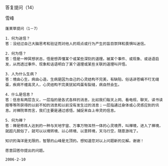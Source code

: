 答复提问（14） 

雪峰


    蓬莱草提问（1－7）

    1．何为迷信？
    答：没经过自己大脑思考和验证而对他人的观点或行为产生的盲目崇拜和畏惧叫迷信。

    2．何为悟？
    答：悟是一种冥想状态，悟是想弄懂某个或某些深刻的道理。被某个事件、或现象、或话语启发，从而透过事件、现象和话语明白了某个道理或某些关联的道理叫开悟。

    3．人为什么生病？
    答：境由心生，病由心造，生病是因为自己的心灵结构不完美，有缺陷，俗话讲苍蝇不叮无缝蛋，疾病不缠高灵人，心灵结构不完美犹如鸡蛋有裂缝，病自然会生。

    4．什么是信息？
    答：信息有两层含义，一层指的是各式各样的消息，比如我们每天上网、看电视、聊天、读书读报等等所获得的以前不知的消息和以前没有发生过的消息；一层指通过身体或心灵感应到的讯息。对禅院草而言，我们主要是通过感悟，捕捉来自上帝灵的信息。

    5．何为禅？
    答：禅是修炼人达到的一种与天地宇宙、万事万物浑然一体的心灵境界，叫禅境，进入了禅境，就超凡脱俗了，就可以以境转境、以心转境、以意转境，天马行空，随意游戏了。

    知识的海洋是无限的，智慧的山峰是无顶的。想知道您对以上问题新的见解。谢谢！

    愿意回答你提出的问题。

    2006-2-10



